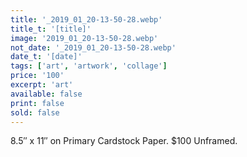```yaml
---
title: '_2019_01_20-13-50-28.webp'
title_t: '[title]'
image: '2019_01_20-13-50-28.webp'
not_date: '_2019_01_20-13-50-28.webp'
date_t: '[date]'
tags: ['art', 'artwork', 'collage']
price: '100'
excerpt: 'art'
available: false
print: false
sold: false
---
```



8.5″ x 11″ on Primary Cardstock Paper.
$100 Unframed.
